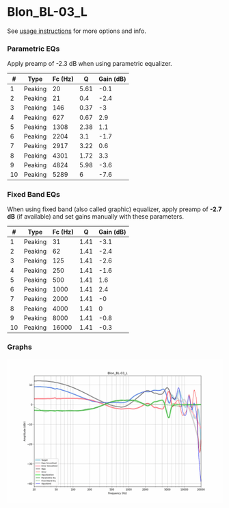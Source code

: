 # Blon_BL-03_L
See [usage instructions](https://github.com/jaakkopasanen/AutoEq#usage) for more options and info.

### Parametric EQs
Apply preamp of -2.3 dB when using parametric equalizer.

|   # | Type    |   Fc (Hz) |    Q |   Gain (dB) |
|-----|---------|-----------|------|-------------|
|   1 | Peaking |        20 | 5.61 |        -0.1 |
|   2 | Peaking |        21 | 0.4  |        -2.4 |
|   3 | Peaking |       146 | 0.37 |        -3   |
|   4 | Peaking |       627 | 0.67 |         2.9 |
|   5 | Peaking |      1308 | 2.38 |         1.1 |
|   6 | Peaking |      2204 | 3.1  |        -1.7 |
|   7 | Peaking |      2917 | 3.22 |         0.6 |
|   8 | Peaking |      4301 | 1.72 |         3.3 |
|   9 | Peaking |      4824 | 5.98 |        -3.6 |
|  10 | Peaking |      5289 | 6    |        -7.6 |

### Fixed Band EQs
When using fixed band (also called graphic) equalizer, apply preamp of **-2.7 dB** (if available) and set gains manually with these parameters.

|   # | Type    |   Fc (Hz) |    Q |   Gain (dB) |
|-----|---------|-----------|------|-------------|
|   1 | Peaking |        31 | 1.41 |        -3.1 |
|   2 | Peaking |        62 | 1.41 |        -2.4 |
|   3 | Peaking |       125 | 1.41 |        -2.6 |
|   4 | Peaking |       250 | 1.41 |        -1.6 |
|   5 | Peaking |       500 | 1.41 |         1.6 |
|   6 | Peaking |      1000 | 1.41 |         2.4 |
|   7 | Peaking |      2000 | 1.41 |        -0   |
|   8 | Peaking |      4000 | 1.41 |         0   |
|   9 | Peaking |      8000 | 1.41 |        -0.8 |
|  10 | Peaking |     16000 | 1.41 |        -0.3 |

### Graphs
![](./Blon_BL-03_L.png)
